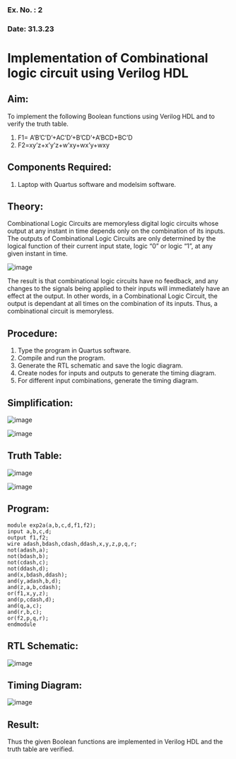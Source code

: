 ### Ex. No. : 2 
### Date: 31.3.23 
# Implementation of Combinational logic circuit using Verilog HDL
## Aim:
To implement the following Boolean functions using Verilog HDL and to verify the truth table.
1. F1= A’B’C’D’+AC’D’+B’CD’+A’BCD+BC’D
2. F2=xy’z+x’y’z+w’xy+wx’y+wxy

## Components Required:
1.	Laptop with Quartus software and modelsim software.

## Theory:
Combinational Logic Circuits are memoryless digital logic circuits whose output at any instant in time depends only on the combination of its inputs.
The outputs of Combinational Logic Circuits are only determined by the logical function of their current input state, logic “0” or logic “1”, at any given instant in time.

![image](https://github.com/rvinifa/ex.2/assets/133735746/949815d3-0912-49c7-81c0-eea1c148d48e)

The result is that combinational logic circuits have no feedback, and any changes to the signals being applied to their inputs will immediately have an effect at the output. In other words, in a Combinational Logic Circuit, the output is dependant at all times on the combination of its inputs. Thus, a combinational circuit is memoryless.

## Procedure:
1.	Type the program in Quartus software.
2.	Compile and run the program.
3.	Generate the RTL schematic and save the logic diagram.
4.	Create nodes for inputs and outputs to generate the timing diagram.
5.	For different input combinations, generate the timing diagram.

## Simplification:
![image](https://github.com/jeyaqbalan7/ex.2/assets/119393851/cd7399cb-940f-4b5f-9013-3e1e78b793f1)

![image](https://github.com/jeyaqbalan7/ex.2/assets/119393851/7e338dac-f2e4-40f0-9b12-b7b2201f23cd)

## Truth Table:
![image](https://github.com/jeyaqbalan7/ex.2/assets/119393851/b7a082be-b9e3-41d6-93bf-b91ffa3aa96c)

![image](https://github.com/jeyaqbalan7/ex.2/assets/119393851/90f647a9-890b-4def-90b7-8a39b5a31cc6)


## Program:
```
module exp2a(a,b,c,d,f1,f2);
input a,b,c,d;
output f1,f2;
wire adash,bdash,cdash,ddash,x,y,z,p,q,r;
not(adash,a);
not(bdash,b);
not(cdash,c);
not(ddash,d);
and(x,bdash,ddash);
and(y,adash,b,d);
and(z,a,b,cdash);
or(f1,x,y,z);
and(p,cdash,d);
and(q,a,c);
and(r,b,c);
or(f2,p,q,r);
endmodule
```

## RTL Schematic:
![image](https://github.com/jeyaqbalan7/ex.2/assets/119393851/105b6ffd-5037-4b2a-b2e6-00c9759fa145)

## Timing Diagram:
![image](https://github.com/jeyaqbalan7/ex.2/assets/119393851/453c1514-1358-4f9e-a7c9-62a95bae4fea)

## Result:

Thus the given Boolean functions are implemented in Verilog HDL and the truth table are verified.




